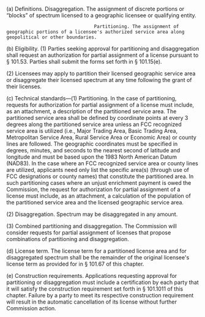 (a) Definitions.
                                    Disaggregation. The assignment of discrete portions or “blocks” of spectrum licensed to a geographic licensee or qualifying entity.


                                    Partitioning. The assignment of geographic portions of a licensee's authorized service area along geopolitical or other boundaries.
                                    

(b) Eligibility. (1) Parties seeking approval for partitioning and disaggregation shall request an authorization for partial assignment of a license pursuant to § 101.53. Parties shall submit the forms set forth in § 101.15(e).

(2) Licensees may apply to partition their licensed geographic service area or disaggregate their licensed spectrum at any time following the grant of their licenses.

(c) Technical standards—(1) Partitioning. In the case of partitioning, requests for authorization for partial assignment of a license must include, as an attachment, a description of the partitioned service area. The partitioned service area shall be defined by coordinate points at every 3 degrees along the partitioned service area unless an FCC recognized service area is utilized (i.e., Major Trading Area, Basic Trading Area, Metropolitan Service Area, Rural Service Area or Economic Area) or county lines are followed. The geographic coordinates must be specified in degrees, minutes, and seconds to the nearest second of latitude and longitude and must be based upon the 1983 North American Datum (NAD83). In the case where an FCC recognized service area or county lines are utilized, applicants need only list the specific area(s) (through use of FCC designations or county names) that constitute the partitioned area. In such partitioning cases where an unjust enrichment payment is owed the Commission, the request for authorization for partial assignment of a license must include, as an attachment, a calculation of the population of the partitioned service area and the licensed geographic service area.

(2) Disaggregation. Spectrum may be disaggregated in any amount.

(3) Combined partitioning and disaggregation. The Commission will consider requests for partial assignment of licenses that propose combinations of partitioning and disaggregation.

(d) License term. The license term for a partitioned license area and for disaggregated spectrum shall be the remainder of the original licensee's license term as provided for in § 101.67 of this chapter.

(e) Construction requirements. Applications requesting approval for partitioning or disaggregation must include a certification by each party that it will satisfy the construction requirement set forth in § 101.1011 of this chapter. Failure by a party to meet its respective construction requirement will result in the automatic cancellation of its license without further Commission action.

